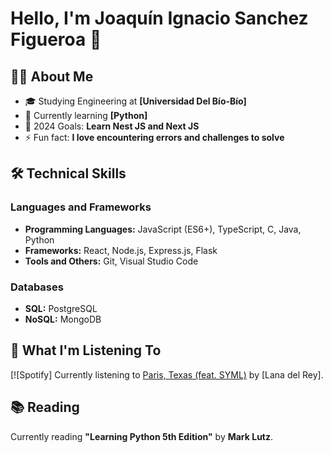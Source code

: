 # Hello, I'm **Joaquín Ignacio Sanchez Figueroa** 👋

## 👨‍💻 About Me

- 🎓 Studying Engineering at **[Universidad Del Bío-Bío]**
- 🌱 Currently learning **[Python]**
- 🥅 2024 Goals: **Learn Nest JS and Next JS**
- ⚡ Fun fact: **I love encountering errors and challenges to solve**

## 🛠 Technical Skills

### Languages and Frameworks
- **Programming Languages:** JavaScript (ES6+), TypeScript, C, Java, Python
- **Frameworks:** React, Node.js, Express.js, Flask
- **Tools and Others:** Git, Visual Studio Code

### Databases
- **SQL:** PostgreSQL
- **NoSQL:** MongoDB

## 🎵 What I'm Listening To
[![Spotify] Currently listening to [Paris, Texas (feat. SYML)](https://open.spotify.com/intl-es/track/0Oqxt6JixieLHbwMfnJGWO?si=a55059db4e0d4d47) by [Lana del Rey].

## 📚 Reading
Currently reading **\"Learning Python 5th Edition\"** by **Mark Lutz**.


